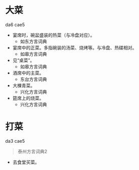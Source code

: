 # 大菜
da6 cae5
+ 宴席时，碗盆盛装的热菜（与冷盘对应）。
  * 如东方言词典
+ 宴席中的正菜。多指碗装的汤菜、烧烤等。与冷盘、热碟相对。
  * 如皋方言词典
+ 见“桌菜”。
  * 如皋方言词典
+ 酒席中的主菜。
  * 东台方言词典
+ 大棵青菜。
  * 兴化方言词典
+ 筵席上的烧菜。
  * 兴化方言词典

# 打菜
da3 cae5
> 泰州方言词典2
- 去食堂买菜。
